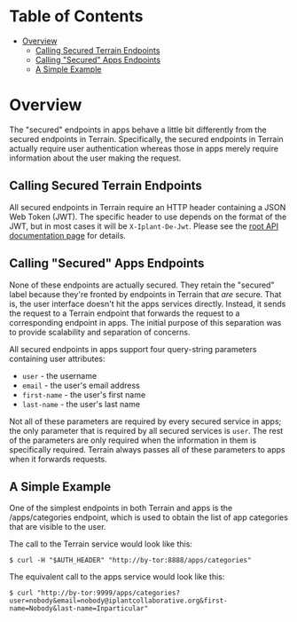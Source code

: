 # Table of Contents

* [Overview](#overview)
    * [Calling Secured Terrain Endpoints](#calling-secured-terrain-endpoints)
    * [Calling "Secured" Apps Endpoints](#calling-secured-apps-endpoints)
    * [A Simple Example](#a-simple-example)

# Overview

The "secured" endpoints in apps behave a little bit differently from the secured endpoints in Terrain. Specifically, the secured endpoints in Terrain actually require user authentication whereas those in apps merely require information about the user making the request.

## Calling Secured Terrain Endpoints

All secured endpoints in Terrain require an HTTP header containing a JSON Web Token (JWT). The specific header to use depends on the format of the JWT, but in most cases it will be `X-Iplant-De-Jwt`. Please see the [root API documentation page](../index.html) for details.

## Calling "Secured" Apps Endpoints

None of these endpoints are actually secured. They retain the "secured" label because they're fronted by endpoints in Terrain that _are_ secure. That is, the user interface doesn't hit the apps services directly. Instead, it sends the request to a Terrain endpoint that forwards the request to a corresponding endpoint in apps. The initial purpose of this separation was to provide scalability and separation of concerns.

All secured endpoints in apps support four query-string parameters containing user attributes:

* `user` - the username
* `email` - the user's email address
* `first-name` - the user's first name
* `last-name` - the user's last name

Not all of these parameters are required by every secured service in apps; the only parameter that is required by all secured services is `user`. The rest of the parameters are only required when the information in them is specifically required. Terrain always passes all of these parameters to apps when it forwards requests.

## A Simple Example

One of the simplest endpoints in both Terrain and apps is the /apps/categories endpoint, which is used to obtain the list of app categories that are visible to the user.

The call to the Terrain service would look like this:

```
$ curl -H "$AUTH_HEADER" "http://by-tor:8888/apps/categories"
```

The equivalent call to the apps service would look like this:

```
$ curl "http://by-tor:9999/apps/categories?user=nobody&email=nobody@iplantcollaborative.org&first-name=Nobody&last-name=Inparticular"
```
